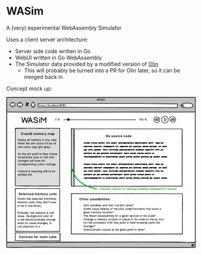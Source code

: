 # WASim
A (very) experimental WebAssembly Simulator

Uses a client server architecture:

* Server side code written in Go
* WebUI written in Go WebAssembly
* The Simulator data provided by a modified version of [Olin](https://github.com/Xe/olin)
  * This will probably be turned into a PR for Olin later, so it can be merged back in

Concept mock up:

![Concept mock up](https://github.com/justinclift/WASiM/blob/master/mockups/Front%20end%20layout.png "Concept mock up")
